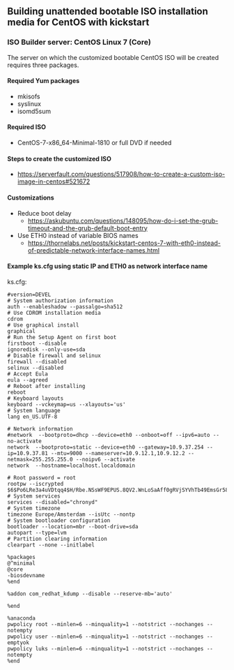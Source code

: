 ## Building unattended bootable ISO installation media for CentOS with kickstart

### ISO Builder server: CentOS Linux 7 (Core)

The server on which the customized bootable CentOS ISO will be created requires three packages.

#### Required Yum packages
- mkisofs
- syslinux
- isomd5sum

#### Required ISO 
- CentOS-7-x86_64-Minimal-1810 or full DVD if needed

#### Steps to create the customized ISO

- https://serverfault.com/questions/517908/how-to-create-a-custom-iso-image-in-centos#521672

#### Customizations 

- Reduce boot delay
   - https://askubuntu.com/questions/148095/how-do-i-set-the-grub-timeout-and-the-grub-default-boot-entry
- Use ETH0 instead of variable BIOS names
   - https://thornelabs.net/posts/kickstart-centos-7-with-eth0-instead-of-predictable-network-interface-names.html

#### Example ks.cfg using static IP and ETH0 as network interface name

ks.cfg:
```
#version=DEVEL
# System authorization information
auth --enableshadow --passalgo=sha512
# Use CDROM installation media
cdrom
# Use graphical install
graphical
# Run the Setup Agent on first boot
firstboot --disable
ignoredisk --only-use=sda
# Disable firewall and selinux
firewall --disabled
selinux --disabled
# Accept Eula
eula --agreed
# Reboot after installing
reboot
# Keyboard layouts
keyboard --vckeymap=us --xlayouts='us'
# System language
lang en_US.UTF-8

# Network information
#network  --bootproto=dhcp --device=eth0 --onboot=off --ipv6=auto --no-activate
network  --bootproto=static --device=eth0 --gateway=10.9.37.254 --ip=10.9.37.81 --mtu=9000 --nameserver=10.9.12.1,10.9.12.2 --netmask=255.255.255.0 --noipv6 --activate
network  --hostname=localhost.localdomain

# Root password = root
rootpw --iscrypted $6$Po6LRe3a4uVDtqq4$H/Rbe.NSsWF9EPUS.8QV2.WnLoSaAff0gRVjSYVhTb49EmsGr58KB45gscnSt8lyQJKjShrskba5KEvkybzNg/
# System services
services --disabled="chronyd"
# System timezone
timezone Europe/Amsterdam --isUtc --nontp
# System bootloader configuration
bootloader --location=mbr --boot-drive=sda
autopart --type=lvm
# Partition clearing information
clearpart --none --initlabel

%packages
@^minimal
@core
-biosdevname
%end

%addon com_redhat_kdump --disable --reserve-mb='auto'

%end

%anaconda
pwpolicy root --minlen=6 --minquality=1 --notstrict --nochanges --notempty
pwpolicy user --minlen=6 --minquality=1 --notstrict --nochanges --emptyok
pwpolicy luks --minlen=6 --minquality=1 --notstrict --nochanges --notempty
%end
```
